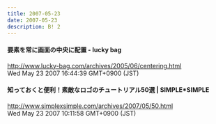 ```yaml
---
title: 2007-05-23
date: 2007-05-23
description: B! 2
---
```


#### 要素を常に画面の中央に配置 - lucky bag
http://www.lucky-bag.com/archives/2005/06/centering.html<br>
Wed May 23 2007 16:44:39 GMT+0900 (JST)<br>


#### 知っておくと便利！素敵なロゴのチュートリアル50選 | SIMPLE*SIMPLE
http://www.simplexsimple.com/archives/2007/05/50.html<br>
Wed May 23 2007 10:11:58 GMT+0900 (JST)<br>


